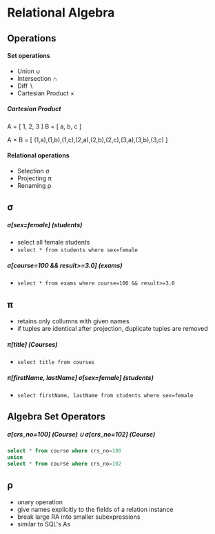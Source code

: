# Relational Algebra

## Operations

#### Set operations
* Union ∪
* Intersection ∩
* Diff ∖
* Cartesian Product ×

##### Cartesian Product
A = [ 1, 2, 3 ]
B = [ a, b, c ]

A × B = [ (1,a),(1,b),(1,c),(2,a),(2,b),(2,c),(3,a),(3,b),(3,c) ]


#### Relational operations
* Selection σ
* Projecting π
* Renaming ρ

## σ 
##### σ[sex=female] (students)
* select all female students
* `select * from students where sex=female`

##### σ[course=100 && result>=3.0] (exams)
* `select * from exams where course=100 && result>=3.0`


## π
* retains only collumns with given names
* if tuples are identical after projection, duplicate tuples are removed

##### π[title] (Courses)
* `select title from courses`

##### π[firstName, lastName] σ[sex=female] (students)
* `select firstName, lastName from students where sex=female`


## Algebra Set Operators

##### σ[crs_no=100] (Course) ∪ σ[crs_no=102] (Course)
```sql
select * from course where crs_no=100
union
select * from course where crs_no=102
```

## ρ
* unary operation 
* give names explicitly to the fields of a relation instance
* break large RA into smaller subexpressions
* similar to SQL's As



